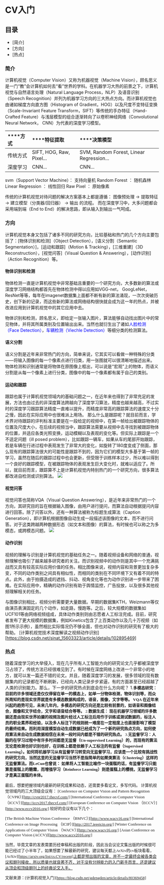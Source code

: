 # CV入门
## 目录
+ [简介]
+ [方向]
+ [热点]
### <a id='简介'>简介</a>
计算机视觉（Computer Vision）又称为机器视觉（Machine Vision），顾名思义是一门“教”会计算机如何去“看”世界的学科。在机器学习大热的前景之下，计算机视觉与自然语言处理（Natural Language Process，NLP）及语音识别（Speech Recognition）并列为机器学习方向的三大热点方向。而计算机视觉也由诸如梯度方向直方图（Histogram of Gradient，HOG）以及尺度不变特征变换（Scale-Invariant Feature Transform，SIFT）等传统的手办特征（Hand-Crafted Feature）与浅层模型的组合逐渐转向了以卷积神经网络（Convolutional Neural Network， CNN）为代表的深度学习模型。

|****方式|****特征提取|****决策模型|
|:-----|:-----|:-----|
|传统方式|SIFT, HOG, Raw, Pixel...|SVM, Random Forest, Linear Regression...|
|深度学习|CNN...|CNN...|
svm（Support Vector Machine）： 支持向量机 
Random Forest ： 随机森林 
Linear Regression ： 线性回归 
Raw Pixel ： 原始像素

传统的计算机视觉对待问题的解决方案基本上都是遵循： 图像预处理 → 提取特征 → 建立模型（分类器/回归器） → 输出 的流程。 而在深度学习中，大多问题都会采用端到端（End to End）的解决思路，即从输入到输出一气呵成。

### <a id='方向'>方向</a>
计算机视觉本身又包括了诸多不同的研究方向，比较基础和热门的几个方向主要包括了：[物体识别和检测]（Object Detection），[语义分割（Semantic Segmentation）]，[运动和跟踪]（Motion & Tracking），[三维重建]（3D Reconstruction），[视觉问答]（Visual Question & Answering），[动作识别]（Action Recognition）等。
#### <a id='物体识别和检测'>物体识别和检测</a>
物体检测一直是计算机视觉中非常基础且重要的一个研究方向，大多数新的算法或深度学习网络结构都首先在物体检测中得以应用如VGG-net， GoogLeNet， ResNet等等，每年在imagenet数据集上面都不断有新的算法涌现，一次次突破历史，创下新的记录，而这些新的算法或网络结构很快就会成为这一年的热点，并被改进应用到计算机视觉中的其它应用中去。

物体识别和检测，顾名思义，即给定一张输入图片，算法能够自动找出图片中的常见物体，并将其所属类别及位置输出出来。当然也就衍生出了诸如<font color=#0000FF >人脸检测（Face Detection）</font>，<font color=#0000FF >车辆检测（Viechle Detection）</font>等细分类的检测算法。 
#### <a id='语义分割'>语义分割</a>
语义分割是近年来非常热门的方向，简单来说，它其实可以看做一种特殊的分类——将输入图像的每一个像素点进行归类，用一张图就可以很清晰地描述出来。
物体检测和识别通常是将物体在原图像上框出，可以说是“宏观”上的物体，而语义分割是从每一个像素上进行分类，图像中的每一个像素都有属于自己的类别。
#### <a id='运动和跟踪'>运动和跟踪</a>
跟踪也属于计算机视觉领域内的基础问题之一，在近年来也得到了非常充足的发展，方法也由过去的非深度算法跨越向了深度学习算法，精度也越来越高，不过实时的深度学习跟踪算法精度一直难以提升，而精度非常高的跟踪算法的速度又十分之慢，因此在实际应用中也很难派上用场。 
那么什么是跟踪呢？就目前而言，学术界对待跟踪的评判标准主要是在一段给定的视频中，在第一帧给出被跟踪物体的位置及尺度大小，在后续的视频当中，跟踪算法需要从视频中去寻找到被跟踪物体的位置，并适应各类光照变换，运动模糊以及表观的变化等。但实际上跟踪是一个不适定问题（ill posed problem），比如跟踪一辆车，如果从车的尾部开始跟踪，若是车辆在行进过程中表观发生了非常大的变化，如旋转了180度变成了侧面，那么现有的跟踪算法很大的可能性是跟踪不到的，因为它们的模型大多基于第一帧的学习，虽然在随后的跟踪过程中也会更新，但受限于训练样本过少，所以难以得到一个良好的跟踪模型，在被跟踪物体的表观发生巨大变化时，就难以适应了。所以，就目前而言，跟踪算不上是计算机视觉内特别热门的一个研究方向，很多算法都改进自检测或识别算法。
![](http://www.cvl.isy.liu.se/research/objrec/visualtracking/colvistrack/CN_Tracking_CVPR14_fig.jpg)

#### <a id='视觉问答'>视觉问答</a>
视觉问答也简称VQA（Visual Question Answering），是近年来非常热门的一个方向，其研究目的旨在根据输入图像，由用户进行提问，而算法自动根据提问内容进行回答。除了问答以外，还有一种算法被称为标题生成算法（Caption Generation），即计算机根据图像自动生成一段描述该图像的文本，而不进行问答。对于这类跨越两种数据形态（如文本和图像）的算法，有时候也可以称之为多模态，或跨模态问题。
![](https://avisingh599.github.io/images/vqa/sample_results.jpg)

#### <a id='动作识别'>动作识别</a>
视频的理解与识别是计算机视觉的基础任务之一。随着视频设备和网络的普通，视频理解也吸引了越来越多研究者的关注。而识别视频中的动作则是其中一个充满挑战而又具有较高实际应用价值的任务。相比图像来说，视频内容和背景更加复杂多变，不同的动作类别之间具有相似性，而相同的类别在不同环境下又有着不同的特点。此外，由于拍摄造成的遮挡、抖动、视角变化等也为动作识别进一步带来了困难。在实际应用中，精确的动作识别有助于舆情监控，广告投放，以及很多其他视频理解相关的任务。

与图像识别相比，视频分析需要更大量数据。早期的数据集KTH，Weizmann等仅由演员表演固定的几个动作，如走路，慢跑等。之后，较大规模的数据集如UCF101等由网络视频组成，具体动作类别则由志愿者人工标注完成。目前，研究者发布了更大规模的数据集，例如Kinetics包含了上百类动作以及几十万视频（如图1所示示例），虽然相比实际情况仍不够全面，但也对动作识别的研究有了极大的帮助。
[计算机视觉技术深度解读之视频动作识别][https://blog.csdn.net/sinat_15603323/article/details/102895469]
### <a id='热点'>热点</a>
随着深度学习的大举侵入，现在几乎所有人工智能方向的研究论文几乎都被深度学习占领了，传统方法已经很难见到了。有时候在深度网络上改进一个非常小的地方，就可以发一篇还不错的论文。并且，随着深度学习的发展，很多领域的现有数据集内的记录都在不断刷新，已经向人类记录步步紧逼，有的方面甚至已经超越了人类的识别能力。那么，下一步的研究热点到底会在什么方向呢？
	1.<font face="微软雅黑" size=2 >**多模态研究： 目前的许多领域还是仅仅停留在单一的模态上，如单一分物体检测，物体识别等，而众所周知的是现实世界就是有多模态数据构成的，语音，图像，文字等等。 VQA 在近年来兴起的趋势可见，未来几年内，多模态的研究方向还是比较有前景的，如语音和图像结合，图像和文字结合，文字和语音结合等等。**<font>
	2.<font face="微软雅黑" size=2 >**数据生成： 现在机器学习领域的许多数据还是由现实世界拍摄的视频及图片经过人工标注后用作于训练或测试数据的，标注人员的职业素养和经验，以及多人标注下的规则统一难度在一定程度上也直接影响了模型的最终结果。而利用深度模型自动生成数据已经成为了一个新的研究热点方向，如何使用算法来自动生成数据相信在未来一段时间内都是不错的研究热点。**<font>
	3.<font face="微软雅黑" size=2 >**无监督学习：人脑的在学习过程中有许多时间都是无监督（Un-supervised Learning）的，而现有的算法无论是检测也好识别也好，在训练上都是依赖于人工标注的有监督（Supervised Learning）。如何将机器学习从有监督学习转变向无监督学习，应该是一个比较有挑战性的研究方向，当然这里的无监督学习当然不是指简单的如聚类算法（Clustering）这样的无监督算法。而LeCun也曾说： 如果将人工智能比喻作一块蛋糕的话，有监督学习只能算是蛋糕上的糖霜，而增强学习（Reinforce Learning）则是蛋糕上的樱桃，无监督学习才是真正蛋糕的本体。**<font>

最后，想要把握领域内最新的研究成果和动态，还需要多看论文，多写代码。 
计算机视觉领域内的三大顶级会议有：
[Conference on Computer Vision and Pattern Recognition （CVPR）][http://cvpr2017.thecvf.com/]
[International Conference on Computer Vision （ICCV）][http://iccv2017.thecvf.com/]
[European Conference on Computer Vision （ECCV）][http://www.eccv2016.org/]
较好的会议有以下几个：

[The British Machine Vision Conference （BMVC）][http://www.wacv16.org/]
[International Conference on Image Processing （ICIP）][http://2017.ieeeicip.org/]
[Winter Conference on Applications of Computer Vision （WACV）][http://www.wacv16.org/]
[Asian Conference on Computer Vision (ACCV)][http://www.accv2016.org/]

当然，毕竟文章的发表需要历经审稿和出版的阶段，因此当会议论文集出版的时候很可能已经过了小半年了，如果想要了解最新的研究，建议每天都上ArXiv的cv板块看看，[ArXiv][https://arxiv.org/list/cs.CV/recent]上都是预出版的文章，并不一定最终会被各类会议和期刊接收，所以质量也就良莠不齐，对于没有分辨能力的入门新手而言，还是建议从顶会和顶级期刊上的经典论文入手。

文献来源：[计算机视觉入门][https://blog.csdn.net/gdengden/article/details/80369458]